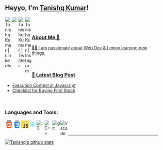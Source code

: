 ## Heyyo, I'm <a href="https://tanishqkumar-portfolio.netlify.app/" target="_blank">Tanishq Kumar</a>!

<a href="https://linkedin.com/in/tanishqkumar" target="_blank"><img align="left" alt="Tanishq Kumar | LinkedIn" width="22px" src="https://cdn-icons-png.flaticon.com/512/174/174857.png" />
<a href="https://medium.com/@tanishqkumarsgr98" target="_blank"><img align="left" alt="Tanishq Kumar | Medium" width="22px" height="20px" src="https://miro.medium.com/max/2000/1*jfdwtvU6V6g99q3G7gq7dQ.png" />
<a href="https://twitter.com/tanishqkumar_20" target="_blank"><img align="left" alt="Tanishq Kumar | Twitter" width="22px" src="https://assets.stickpng.com/images/580b57fcd9996e24bc43c53e.png" />
<a href="https://instagram.com/tanishqkumar_20" target="_blank"><img align="left" alt="Tanishq Kumar | Instagram" width="22px" src="https://assets.stickpng.com/images/580b57fcd9996e24bc43c521.png" />

<br />
<br />

### About Me 🚀

👨‍💻 I am passionate about Web Dev & I enjoy learning new things.

</br>

### 📕 Latest Blog Post

- [Execution Context in Javascript](https://medium.com/@tanishqkumarsgr98/execution-context-in-javascript-d0aef8658be4)
- [Checklist for Buying First Stock](https://medium.com/@tanishqkumarsgr98/checklist-for-buying-first-stock-9be894ff0cdf)

<br/>

### Languages and Tools:

<a href="https://www.w3.org/html/" target="_blank"><img align="left" alt="HTML5" width="26px" src="https://raw.githubusercontent.com/github/explore/80688e429a7d4ef2fca1e82350fe8e3517d3494d/topics/html/html.png" /></a>
<a href="https://www.w3schools.com/css/" target="_blank"><img align="left" alt="CSS3" width="26px" src="https://raw.githubusercontent.com/github/explore/80688e429a7d4ef2fca1e82350fe8e3517d3494d/topics/css/css.png" /></a>
<a href="https://www.w3schools.com/javascript/" target="_blank"><img align="left" alt="JAVASCRIPT" width="26px" src="https://raw.githubusercontent.com/github/explore/80688e429a7d4ef2fca1e82350fe8e3517d3494d/topics/javascript/javascript.png" /></a>
<a href="https://www.w3schools.com/REACT/DEFAULT.ASP" target="_blank"><img align="left" alt="REACTJS" width="26px" src="https://raw.githubusercontent.com/github/explore/80688e429a7d4ef2fca1e82350fe8e3517d3494d/topics/react/react.png" /></a>
<a href="https://www.cprogramming.com/" target="_blank"> <img align="left" alt="C" width="26px" src="https://cdn.icon-icons.com/icons2/2415/PNG/512/c_original_logo_icon_146611.png"/> </a>
<a href="https://www.w3schools.com/cpp/" target="_blank"> <img align="left" alt="C++" width="26px" src="https://www.freeiconspng.com/thumbs/c-logo-icon/c--logo-icon-0.png"/> </a>
<a href="https://git-scm.com/" target="_blank"> <img align="left" alt="git" width="26px" src="https://cdn-icons-png.flaticon.com/512/25/25231.png"/> </a>
<a href="https://code.visualstudio.com/docs" target="_blank"> <img align="left" alt="vscode" width="26px" src="https://upload.wikimedia.org/wikipedia/commons/thumb/9/9a/Visual_Studio_Code_1.35_icon.svg/1024px-Visual_Studio_Code_1.35_icon.svg.png"/> </a>
<br />
<br />

---

[![Tanishq's github stats](https://github-readme-stats.vercel.app/api?username=tanishq20&include_all_commits=true&count_private=true&show_icons=true&line_height=20&title_color=FFFFFF&icon_color=FFFFFF&text_color=FFFFFF&bg_color=0D1117)](https://github.com/tanishq20/github-readme-stats)
